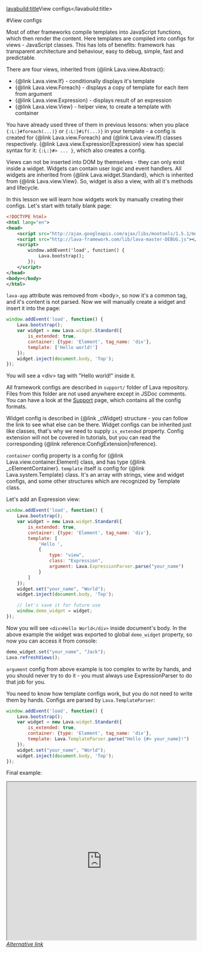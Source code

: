 <lavabuild:title>View configs</lavabuild:title>

#View configs

Most of other frameworks compile templates into JavaScript functions, which then render the content. Here templates
are compiled into configs for views - JavaScript classes. This has lots of benefits: framework has transparent architecture and behaviour,
easy to debug, simple, fast and predictable.

There are four views, inherited from {@link Lava.view.Abstract}:
- {@link Lava.view.If} - conditionally displays it's template
- {@link Lava.view.Foreach} - displays a copy of template for each item from argument
- {@link Lava.view.Expression} - displays result of an expression
- {@link Lava.view.View} - helper view, to create a template with container

You have already used three of them in previous lessons: when you place `{:L:}#foreach(...)}` or `{:L:}#if(...)}`
in your template - a config is created for {@link Lava.view.Foreach} and {@link Lava.view.If} classes respectively.
{@link Lava.view.Expression|Expression} view has special syntax for it: `{:L:}#> ... }`, which also creates a config.

Views can not be inserted into DOM by themselves - they can only exist inside a widget. Widgets can contain
user logic and event handlers. All widgets are inherited from {@link Lava.widget.Standard}, which is inherited
from {@link Lava.view.View}. So, widget is also a view, with all it's methods and lifecycle.

In this lesson we will learn how widgets work by manually creating their configs.
Let's start with totally blank page:

```xml
<!DOCTYPE html>
<html lang="en">
<head>
	<script src="http://ajax.googleapis.com/ajax/libs/mootools/1.5.1/mootools-yui-compressed.js"></script>
	<script src="http://lava-framework.com/lib/lava-master-DEBUG.js"></script>
	<script>
		window.addEvent('load', function() {
			Lava.bootstrap();
		});
	</script>
</head>
<body></body>
</html>
```

`lava-app` attribute was removed from &lt;body&gt;, so now it's a common tag, and it's content is not parsed. 
Now we will manually create a widget and insert it into the page:

```javascript
window.addEvent('load', function() {
	Lava.bootstrap();
	var widget = new Lava.widget.Standard({
		is_extended: true,
		container: {type: 'Element', tag_name: 'div'},
		template: ['Hello world!']
	});
	widget.inject(document.body, 'Top');
});
```

You will see a &lt;div&gt; tag with <str>"Hello world!"</str> inside it.

All framework configs are described in `support/` folder of Lava repository.
Files from this folder are not used anywhere except in JSDoc comments.
You can have a look at the <a href="#object=Support">Support</a> page, which contains all the config formats.

Widget config is described in {@link _cWidget} structure - you can follow the link to see what else can be there.
Widget configs can be inherited just like classes, that's why we need to supply `is_extended` property. 
Config extension will not be covered in tutorials, but you can read the corresponding {@link reference:ConfigExtension|reference}.

`container` config property is a config for {@link Lava.view.container.Element} class, and has type {@link _cElementContainer}.
`template` itself is config for {@link Lava.system.Template} class. It's an array with strings, 
view and widget configs, and some other structures which are recognized by Template class.

Let's add an Expression view:

```javascript
window.addEvent('load', function() {
	Lava.bootstrap();
	var widget = new Lava.widget.Standard({
		is_extended: true,
		container: {type: 'Element', tag_name: 'div'},
		template: [
			'Hello ',
			{
				type: "view",
				class: "Expression",
				argument: Lava.ExpressionParser.parse("your_name")
			}
		]
	});
	widget.set("your_name", "World");
	widget.inject(document.body, 'Top');

	// let's save it for future use
	window.demo_widget = widget;
});
```

Now you will see `<div>Hello World</div>` inside document's body. In the above example the widget was exported to
global `demo_widget` property, so now you can access it from console:

```javascript
demo_widget.set("your_name", "Jack");
Lava.refreshViews();
```

`argument` config from above example is too complex to write by hands, and you should never try to do it - 
you must always use ExpressionParser to do that job for you.

You need to know how template configs work, but you do not need to write them by hands. 
Configs are parsed by `Lava.TemplateParser`:

```javascript
window.addEvent('load', function() {
	Lava.bootstrap();
	var widget = new Lava.widget.Standard({
		is_extended: true,
		container: {type: 'Element', tag_name: 'div'},
		template: Lava.TemplateParser.parse("Hello {#> your_name}!")
	});
	widget.set("your_name", "World");
	widget.inject(document.body, 'Top');
});
```

Final example:
<iframe style="height: 30em; width: 100%" src="http://embed.plnkr.co/fHeYSF/index.html"></iframe>
<i><a href="/www/demos/tutorials/ViewConfigs.html">Alternative link</a></i>